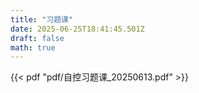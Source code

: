 ```yaml
---
title: "习题课"
date: 2025-06-25T18:41:45.501Z
draft: false
math: true
---
```


{{< pdf "pdf/自控习题课_20250613.pdf" >}}
